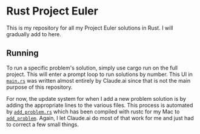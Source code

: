 # Rust Project Euler

This is my repository for all my Project Euler solutions in Rust. I will gradually add to here.

## Running

To run a specific problem's solution, simply use cargo run on the full project. This will enter a prompt loop to run solutions by number. This UI in [`main.rs`](src/main.rs) was written almost entirely by Claude.ai since that is not the main purpose of this repository.

For now, the update system for when I add a new problem solution is by adding the appropriate lines to the various files. This process is automated by [`add_problem.rs`](add_problem.rs) which has been compiled with rustc for my Mac to [`add_problem`](add_problem). Again, I let Claude.ai do most of that work for me and just had to correct a few small things.